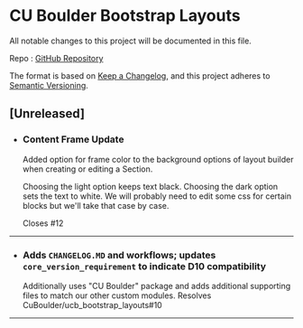 # CU Boulder Bootstrap Layouts

All notable changes to this project will be documented in this file.

Repo : [GitHub Repository](https://github.com/CuBoulder/ucb_bootstrap_layouts)

The format is based on [Keep a Changelog](https://keepachangelog.com/en/1.0.0/),
and this project adheres to [Semantic Versioning](https://semver.org/spec/v2.0.0.html).

## [Unreleased]

- ### Content Frame Update
  Added option for frame color to the background options of layout builder when creating or editing a Section.
  
  Choosing the light option keeps text black.
  Choosing the dark option sets the text to white.
  We will probably need to edit some css for certain blocks but we'll take that case by case.
  
  Closes #12 
---

- ### Adds `CHANGELOG.MD` and workflows; updates `core_version_requirement` to indicate D10 compatibility
  Additionally uses "CU Boulder" package and adds additional supporting files to match our other custom modules. Resolves CuBoulder/ucb_bootstrap_layouts#10
---
